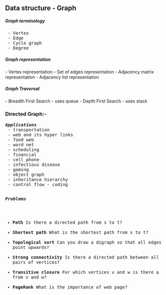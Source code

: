 Data structure - Graph
-----------------------
<h5>Graph terminology</h5>
<pre>
 - Vertex
 - Edge
 - Cycle graph
 - Degree
</pre>


<h5>Graph representation</h5>
 - Vertex representation
 - Set of edges representation
 - Adjacency matrix representation
 - Adjacency list representation
 
<h5>Graph Traversal</h5>
 - Breadth First Search - uses queue
 - Depth First Search - uses stack


<h3>Directed Graph:-</h3>
<pre>
<i><b>Applications</b></i>
 - transportation
 - web and its hyper links
 - food web
 - word net
 - scheduling
 - financial
 - cell phone
 - infectious disease
 - gaming
 - object graph
 - inheritance hierarchy
 - control flow - coding

<i><b>Problems</b></i>
 - <b>Path</b> Is there a directed path from s to t?
 - <b>Shortest path</b> What is the shortest path from s to t?
 - <b>Topological sort</b> Can you draw a digraph so that all edges point upwards?
 - <b>Strong connectivity</b> Is there a directed path between all pairs of vertices?
 - <b>Transitive closure</b> For which vertices v and w is there a path from v and w?
 - <b>PageRank</b> What is the importance of web page?  
</pre> 